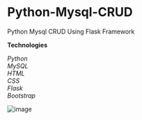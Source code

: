# Python-Mysql-CRUD
Python Mysql CRUD Using Flask Framework


**Technologies**

  *Python*
  <br>
  *MySQL*
  <br>
  *HTML*
  <br>
  *CSS*
  <br>
  *Flask*
  <br>
  *Bootstrap*
  <br>

![image](https://user-images.githubusercontent.com/88975401/211849394-1935c441-359c-4901-9da9-a6f7cdbfac0c.png)
